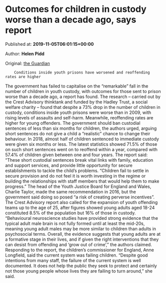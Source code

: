 
# Outcomes for children in custody worse than a decade ago, says report

Published at: **2019-11-05T06:01:15+00:00**

Author: **Helen Pidd**

Original: [the Guardian](https://www.theguardian.com/society/2019/nov/05/outcomes-children-custody-worse-decade-ago-report)


        Conditions inside youth prisons have worsened and reoffending rates are higher
      
The government has failed to capitalise on the “remarkable” fall in the number of children in youth custody, with outcomes for those sent to prison worse than a decade ago, a report has found.
The research – carried out by the Crest Advisory thinktank and funded by the Hadley Trust, a social welfare charity – found that despite a 73% drop in the number of children in custody, conditions inside youth prisons were worse than in 2009, with rising levels of assaults and self-harm. Meanwhile, reoffending rates are higher for young offenders.
The government should ban custodial sentences of less than six months for children, the authors urged, arguing short sentences do not give a child a “realistic” chance to change their behaviour.
In 2018, almost half of children sentenced to immediate custody were given six months or less. The latest statistics showed 71.5% of those on such short sentences went on to reoffend within a year, compared with 57.4% of children given between one and four years.
The report said: “These short custodial sentences break vital links with family, education and support services, and provide little opportunity for secure establishments to tackle the child’s problems.
“Children fail to settle in secure provision and do not feel it is worth investing in the regime or building the relationships with staff members that would help them to make progress.”
The head of the Youth Justice Board for England and Wales, Charlie Taylor, made the same recommendation in 2016, but the government said doing so posed “a risk of creating perverse incentives”.
The Crest Advisory report also called for the expansion of youth offending teams up to the age of 25, after figures showed young adults aged 18-24 constituted 8.5% of the population but 16% of those in custody.
“Behavioural neuroscience studies have provided strong evidence that the typical adult male brain is not fully formed until at least the mid-20s, meaning young adult males may be more similar to children than adults in psychosocial terms. Overall, the evidence suggests that young adults are at a formative stage in their lives, and if given the right interventions that they can desist from offending and ‘grow out of crime’,” the authors claimed.
Responding to the report, the children’s commissioner for England, Anne Longfield, said the current system was failing children.
“Despite good intentions from many staff, the failure of the current system is well documented. It does not help the public they seek to protect and certainly not those young people whose lives they are failing to turn around,” she said.
